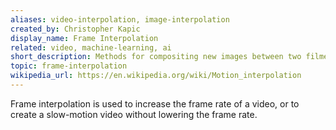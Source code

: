 ```yaml
---
aliases: video-interpolation, image-interpolation
created_by: Christopher Kapic
display_name: Frame Interpolation
related: video, machine-learning, ai
short_description: Methods for compositing new images between two filmed or photographed images.
topic: frame-interpolation
wikipedia_url: https://en.wikipedia.org/wiki/Motion_interpolation
---
```

Frame interpolation is used to increase the frame rate of a video, or to create a slow-motion video without lowering the frame rate.
